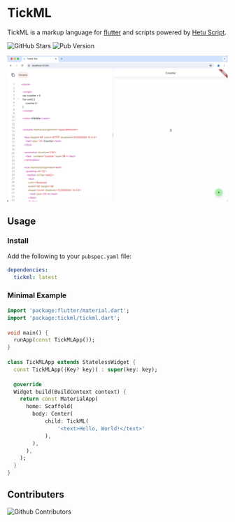 # TickML

TickML is a markup language for [flutter](https://flutter.dev/) and scripts powered by [Hetu Script](https://hetu.dev/).

![GitHub Stars](https://img.shields.io/github/stars/oboard/tickml?style=social)
![Pub Version](https://img.shields.io/pub/v/tickml)

![Counter Sample Screenshot](/screenshots/image.png)

## Usage

### Install

Add the following to your `pubspec.yaml` file:

```yaml
dependencies:
  tickml: latest
```

### Minimal Example

```dart
import 'package:flutter/material.dart';
import 'package:tickml/tickml.dart';

void main() {
  runApp(const TickMLApp());
}

class TickMLApp extends StatelessWidget {
  const TickMLApp({Key? key}) : super(key: key);

  @override
  Widget build(BuildContext context) {
    return const MaterialApp(
      home: Scaffold(
        body: Center(
            child: TickML(
                '<text>Hello, World!</text>'
            ),
        ),
      ),
    );
  }
}
```

## Contributers

![Github Contributors](https://contrib.rocks/image?repo=oboard/tickml)
